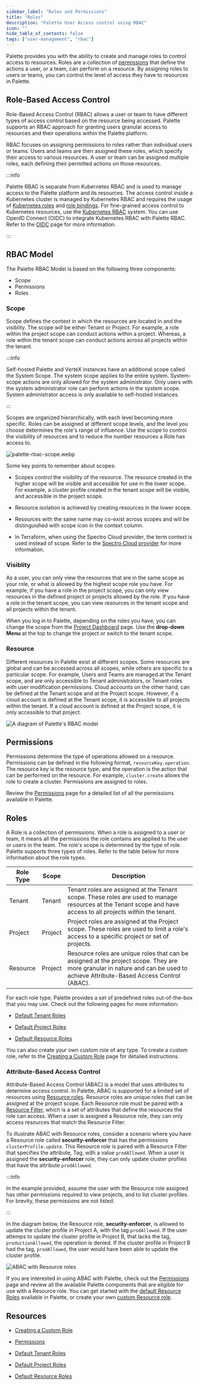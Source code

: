 ```yaml
---
sidebar_label: "Roles and Permissions"
title: "Roles"
description: "Palette User Access control using RBAC"
icon: ""
hide_table_of_contents: false
tags: ["user-management", "rbac"]
---
```


Palette provides you with the ability to create and manage roles to control access to resources. Roles are a collection
of [permissions](./permissions.md) that define the actions a user, or a team, can perform on a resource. By assigning
roles to users or teams, you can control the level of access they have to resources in Palette.

## Role-Based Access Control

Role-Based Access Control (RBAC) allows a user or team to have different types of access control based on the resource
being accessed. Palette supports an RBAC approach for granting users granular access to resources and their operations
within the Palette platform.

RBAC focuses on assigning permissions to roles rather than individual users or teams. Users and teams are then assigned
these roles, which specify their access to various resources. A user or team can be assigned multiple roles, each
defining their permitted actions on those resources.

:::info

Palette RBAC is separate from Kubernetes RBAC and is used to manage access to the Palette platform and its resources.
The access control inside a Kubernetes cluster is managed by Kubernetes RBAC and requires the usage of
[Kubernetes roles](https://kubernetes.io/docs/reference/access-authn-authz/rbac/#role-and-clusterrole) and
[role bindings](https://kubernetes.io/docs/reference/access-authn-authz/rbac/#default-roles-and-role-bindings). For
fine-grained access control to Kubernetes resources, use the
[Kubernetes RBAC](https://kubernetes.io/docs/reference/access-authn-authz/rbac/) system. You can use OpenID Connect
(OIDC) to integrate Kubernetes RBAC with Palette RBAC. Refer to the [OIDC](../saml-sso/saml-sso.md) page for more
information.

:::

## RBAC Model

The Palette RBAC Model is based on the following three components:

- Scope
- Permissions
- Roles

### Scope

Scope defines the context in which the resources are located in and the visiblity. The scope will be either Tenant or
Project. For example, a role within the project scope can conduct actions within a project. Whereas, a role within the
tenant scope can conduct actions across all projects within the tenant.

:::info

Self-hosted Palette and VerteX instances have an additional scope called the System Scope. The system scope applies to
the entire system. System-scope actions are only allowed for the system administrator. Only users with the system
administrator role can perform actions in the system scope. System administrator access is only available to self-hosted
instances.

:::

Scopes are organized hierarchically, with each level becoming more specific. Roles can be assigned at different scope
levels, and the level you choose determines the role's range of influence. Use the scope to control the visibility of
resources and to reduce the number resources a Role has access to.

![palette-rbac-scope.webp](/user-management_palette-rbac_palette-rbac_scope-overview.webp)

Some key points to remember about scopes:

- Scopes control the visibility of the resource. The resource created in the higher scope will be visible and accessible
  for use in the lower scope. For example, a cluster profile created in the tenant scope will be visible, and accessible
  in the project scope.

- Resource isolation is achieved by creating resources in the lower scope.

- Resources with the same name may co-exist across scopes and will be distinguished with scope icon in the context
  column.

- In Terraform, when using the Spectro Cloud provider, the term context is used instead of scope. Refer to the
  [Spectro Cloud provider](https://registry.terraform.io/providers/spectrocloud/spectrocloud/latest/docs) for more
  information.

### Visiblity

As a user, you can only view the resources that are in the same scope as your role, or what is allowed by the highest
scope role you have. For example, if you have a role in the project scope, you can only view resources in the defined
project or projects allowed by the role. If you have a role in the tenant scope, you can view resources in the tenant
scope and all projects within the tenant.

When you log in to Palette, depending on the roles you have, you can change the scope from the
[Project Dashboard](../../introduction/dashboard.md) page. Use the **drop-down Menu** at the top to change the project
or switch to the tenant scope.

### Resource

Different resources in Palette exist at different scopes. Some resources are global and can be accessed across all
scopes, while others are specific to a particular scope. For example, Users and Teams are managed at the Tenant scope,
and are only accessible to Tenant administrators, or Tenant roles with user modification permissions. Cloud accounts on
the other hand, can be defined at the Tenant scope and at the Project scope. However, if a cloud account is defined at
the Tenant scope, it is accessible to all projects within the tenant. If a cloud account is defined at the Project
scope, it is only accessible to that project.

![A diagram of Palette's RBAC model](/user-management_palette-rback_palette-rbac-model.webp)

## Permissions

Permissions determine the type of operations allowed on a resource. Permissions can be defined in the following format,
`resourceKey.operation`. The resource key is the resource type, and the operation is the action that can be performed on
the resource. For example, `cluster.create` allows the role to create a cluster. Permissions are assigned to roles.

Review the [Permissions](permissions.md) page for a detailed list of all the permissions available in Palette.

## Roles

A Role is a collection of permissions. When a role is assigned to a user or team, it means all the permissions the role
contains are applied to the user or users in the team. The role's scope is determined by the type of role. Palette
supports three types of roles. Refer to the table below for more information about the role types.

| Role Type | Scope   | Description                                                                                                                                                                   |
| --------- | ------- | ----------------------------------------------------------------------------------------------------------------------------------------------------------------------------- |
| Tenant    | Tenant  | Tenant roles are assigned at the Tenant scope. These roles are used to manage resources at the Tenant scope and have access to all projects within the tenant.                |
| Project   | Project | Project roles are assigned at the Project scope. These roles are used to limit a role's access to a specific project or set of projects.                                      |
| Resource  | Project | Resource roles are unique roles that can be assigned at the project scope. They are more granular in nature and can be used to achieve Attribute-Based Access Control (ABAC). |

For each role type, Palette provides a set of predefined roles out-of-the-box that you may use. Check out the following
pages for more information:

- [Default Tenant Roles](./tenant-scope-roles-permissions.md)

- [Default Project Roles](./project-scope-roles-permissions.md)

- [Default Resource Roles](./resource-scope-roles-permissions.md)

You can also create your own custom role of any type. To create a custom role, refer to the
[Creating a Custom Role](./create-custom-role.md) page for detailed instructions.

### Attribute-Based Access Control

Attribute-Based Access Control (ABAC) is a model that uses attributes to determine access control. In Palette, ABAC is
supported for a limited set of resources using [Resource roles](./resource-scope-roles-permissions.md). Resource roles
are unique roles that can be assigned at the project scope. Each Resource role must be paired with a
[Resource Filter](../../tenant-settings/filters.md), which is a set of attributes that define the resources the role can
access. When a user is assigned a Resource role, they can only access resources that match the Resource Filter.

To illustrate ABAC with Resource roles, consider a scenario where you have a Resource role called **security-enforcer**
that has the permissions `clusterProfile.update`. This Resource role is paired with a Resource Filter that specifies the
attribute, Tag, with a value `prodAllowed`. When a user is assigned the **security-enforcer** role, they can only update
cluster profiles that have the attribute `prodAllowed`.

:::info

In the example provided, assume the user with the Resource role assigned has other permissions required to view
projects, and to list cluster profiles. For brevity, these permissions are not listed.

:::

In the diagram below, the Resource role, **security-enforcer**, is allowed to update the cluster profile in Project A,
with the tag `prodAllowed`. If the user attemps to update the cluster profile in Project B, that lacks the tag,
`productionAllowed`, the operation is denied. If the cluster profile in Project B had the tag, `prodAllowed`, the user
would have been able to update the cluster profile.

![ABAC with Resource roles](/user-management_palette-rback_abac_example.webp)

If you are interested in using ABAC with Palette, check out the [Permissions](./permissions.md) page and review all the
available Palette components that are eligible for use with a Resource role. You can get started with the
[default Resource Roles](./resource-scope-roles-permissions.md) available in Palette, or create your own
[custom Resource role](./create-custom-role.md#create-a-custom-resource-role).

## Resources

- [Creating a Custom Role](./create-custom-role.md)

- [Permissions](permissions.md)

- [Default Tenant Roles](./tenant-scope-roles-permissions.md)

- [Default Project Roles](./project-scope-roles-permissions.md)

- [Default Resource Roles](./resource-scope-roles-permissions.md)
